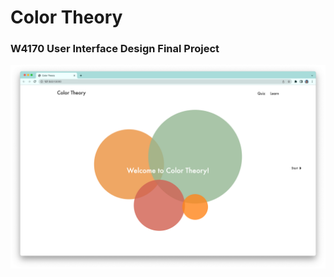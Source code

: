 # Color Theory
### W4170 User Interface Design Final Project

![Website Home Page Screenshot](screenshots/Home.png)
